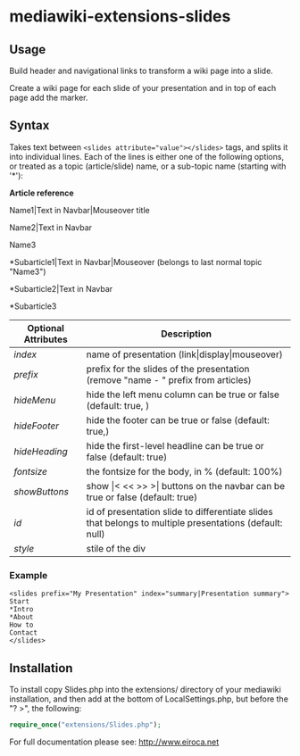 # mediawiki-extensions-slides
## Usage
Build header and navigational links to transform a wiki page into a slide.

Create a wiki page for each slide of your presentation and in top of each page add the <slide></slide> marker.

## Syntax
Takes text between `<slides attribute="value"></slides>` tags, and splits it into individual lines. 
Each of the lines is either one of the following options, or treated as a topic (article/slide) name, or a sub-topic name (starting with '*'):

**Article reference**

Name1|Text in Navbar|Mouseover title

Name2|Text in Navbar

Name3

*Subarticle1|Text in Navbar|Mouseover    (belongs to last normal topic "Name3")

*Subarticle2|Text in Navbar

*Subarticle3


| Optional Attributes | Description |
| ------------------- | ----------- |
| _index_             | name of presentation (link\|display\|mouseover) |
| _prefix_            | prefix for the slides of the presentation (remove "name - " prefix from articles) |
| _hideMenu_          | hide the left menu column can be true or false (default: true, ) |
| _hideFooter_        | hide the footer can be true or false (default: true,) |
| _hideHeading_       | hide the first-level headline can be true or false (default: true) |
| _fontsize_          | the fontsize for the body, in % (default: 100%) |
| _showButtons_       | show \|< << >> >\| buttons on the navbar can be true or false (default: true) |
| _id_                | id of presentation slide to differentiate slides that belongs to multiple presentations (default: null) |
| _style_             | stile of the div |

### Example
```
<slides prefix="My Presentation" index="summary|Presentation summary">
Start
*Intro
*About
How to
Contact
</slides>
```

## Installation
To install copy Slides.php into the extensions/ directory of your mediawiki installation, and then add at the bottom of LocalSettings.php, but before the "? >", the following:

```php
require_once("extensions/Slides.php");
```

For full documentation please see: http://www.eiroca.net

